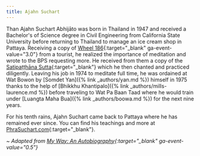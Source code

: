 ```yaml
---
title: Ajahn Suchart
---
```


Than Ajahn Suchart Abhijāto was born in Thailand in 1947 and received a Bachelor's of Science degree in Civil Engineering from California State University before returning to Thailand to manage an ice cream shop in Pattaya. Receiving a copy of [Wheel 186](https://www.bps.lk/library-search-select.php?id=wh186){:target="_blank" ga-event-value="3.0"} from a tourist, he realized the importance of meditation and wrote to the BPS requesting more. He received from them a copy of the [Satipaṭṭhāna Sutta](https://www.bps.lk/library-search-select.php?id=wh019){:target="_blank"} which he then chanted and practiced diligently. Leaving his job in 1974 to meditate full time, he was ordained at Wat Bowon by [Somdet Yan]({% link _authors/yan.md %}) himself in 1975 thanks to the help of [Bhikkhu Khantipalo]({% link _authors/mills-laurence.md %}) before traveling to Wat Pa Baan Taad where he would train under [Luangta Maha Bua]({% link _authors/boowa.md %}) for the next nine years.

For his tenth rains, Ajahn Suchart came back to Pattaya where he has remained ever since. You can find his teachings and more at [PhraSuchart.com](https://www.phrasuchart.com/en/){:target="_blank"}.

*~ Adapted from [My Way: An Autobiography](https://www.phrasuchart.com/biography/){:target="_blank" ga-event-value="0.5"}*
